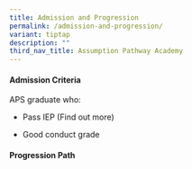 ```yaml
---
title: Admission and Progression
permalink: /admission-and-progression/
variant: tiptap
description: ""
third_nav_title: Assumption Pathway Academy
---
```

<h4>Admission Criteria</h4>
<p>APS graduate who:</p>
<ul data-tight="true" class="tight">
<li>
<p>Pass IEP (Find out more)</p>
</li>
<li>
<p>Good conduct grade</p>
</li>
</ul>
<p></p>
<h4>Progression Path</h4>
<p></p>